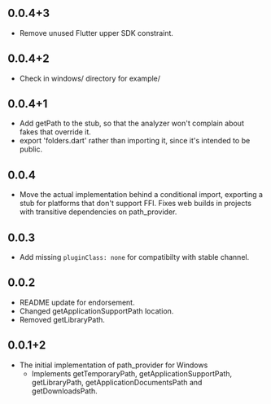 ## 0.0.4+3

* Remove unused Flutter upper SDK constraint.

## 0.0.4+2

* Check in windows/ directory for example/

## 0.0.4+1

* Add getPath to the stub, so that the analyzer won't complain about
  fakes that override it.
* export 'folders.dart' rather than importing it, since it's intended to be
  public.

## 0.0.4

* Move the actual implementation behind a conditional import, exporting
  a stub for platforms that don't support FFI. Fixes web builds in
  projects with transitive dependencies on path_provider.

## 0.0.3

* Add missing `pluginClass: none` for compatibilty with stable channel.

## 0.0.2

* README update for endorsement.
* Changed getApplicationSupportPath location.
* Removed getLibraryPath.

## 0.0.1+2

* The initial implementation of path_provider for Windows
  * Implements getTemporaryPath, getApplicationSupportPath, getLibraryPath,
    getApplicationDocumentsPath and getDownloadsPath.
